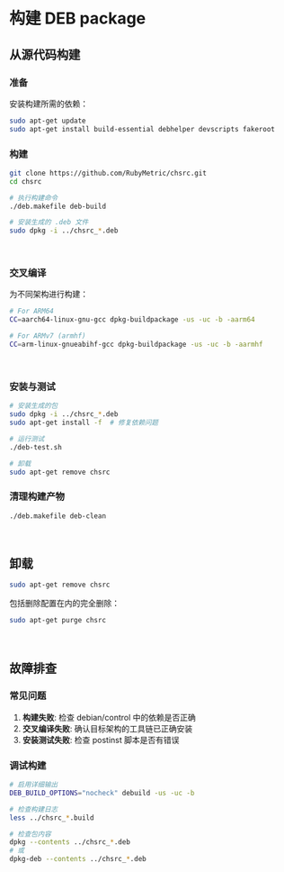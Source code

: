 <!-- -----------------------------------------------------------
 ! SPDX-License-Identifier: GFDL-1.3-or-later
 ! -------------------------------------------------------------
 ! Doc Type      : Markdown
 ! Doc Name      : BUILD.md
 ! Doc Authors   : sanchuanhehe <wyihe5520@gmail.com>
 ! Contributors  :  Aoran Zeng  <ccmywish@qq.com>
 !               |
 ! Created On    : <2025-06-14>
 ! Last Modified : <2025-06-15>
 ! ---------------------------------------------------------- -->

# 构建 DEB package

## 从源代码构建

### 准备

安装构建所需的依赖：

```bash
sudo apt-get update
sudo apt-get install build-essential debhelper devscripts fakeroot
```

### 构建

```bash
git clone https://github.com/RubyMetric/chsrc.git
cd chsrc

# 执行构建命令
./deb.makefile deb-build

# 安装生成的 .deb 文件
sudo dpkg -i ../chsrc_*.deb
```

<br>

### 交叉编译

为不同架构进行构建：

```bash
# For ARM64
CC=aarch64-linux-gnu-gcc dpkg-buildpackage -us -uc -b -aarm64

# For ARMv7 (armhf)
CC=arm-linux-gnueabihf-gcc dpkg-buildpackage -us -uc -b -aarmhf
```

<br>

### 安装与测试

```bash
# 安装生成的包
sudo dpkg -i ../chsrc_*.deb
sudo apt-get install -f  # 修复依赖问题

# 运行测试
./deb-test.sh

# 卸载
sudo apt-get remove chsrc
```

### 清理构建产物

```bash
./deb.makefile deb-clean
```

<br>

## 卸载

```bash
sudo apt-get remove chsrc
```

包括删除配置在内的完全删除：

```bash
sudo apt-get purge chsrc
```

<br>


## 故障排查

### 常见问题

1. **构建失败**: 检查 debian/control 中的依赖是否正确
2. **交叉编译失败**: 确认目标架构的工具链已正确安装
3. **安装测试失败**: 检查 postinst 脚本是否有错误

### 调试构建

```bash
# 启用详细输出
DEB_BUILD_OPTIONS="nocheck" debuild -us -uc -b

# 检查构建日志
less ../chsrc_*.build

# 检查包内容
dpkg --contents ../chsrc_*.deb
# 或
dpkg-deb --contents ../chsrc_*.deb
```
